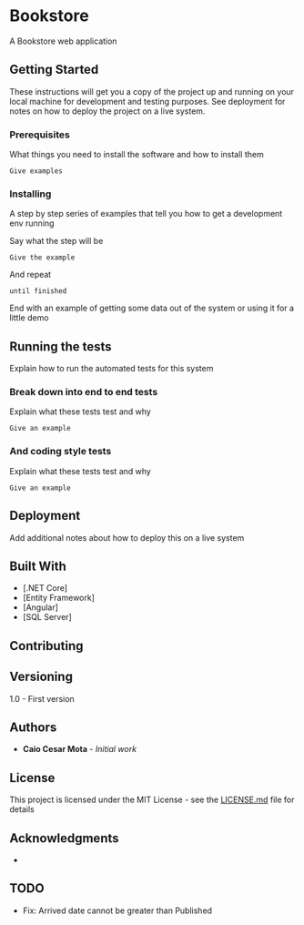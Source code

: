 # Bookstore

A Bookstore web application

## Getting Started

These instructions will get you a copy of the project up and running on your local machine for development and testing purposes. See deployment for notes on how to deploy the project on a live system.

### Prerequisites

What things you need to install the software and how to install them

```
Give examples
```

### Installing

A step by step series of examples that tell you how to get a development env running

Say what the step will be

```
Give the example
```

And repeat

```
until finished
```

End with an example of getting some data out of the system or using it for a little demo

## Running the tests

Explain how to run the automated tests for this system

### Break down into end to end tests

Explain what these tests test and why

```
Give an example
```

### And coding style tests

Explain what these tests test and why

```
Give an example
```

## Deployment

Add additional notes about how to deploy this on a live system

## Built With

* [.NET Core]
* [Entity Framework]
* [Angular]
* [SQL Server]

## Contributing


## Versioning

1.0 - First version

## Authors

* **Caio Cesar Mota** - *Initial work*

## License

This project is licensed under the MIT License - see the [LICENSE.md](LICENSE.md) file for details

## Acknowledgments

* 

## TODO

* Fix: Arrived date cannot be greater than Published
